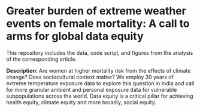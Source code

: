 # Greater burden of extreme weather events on female mortality: A call to arms for global data equity

This repository includes the data, code script, and figures from the analysis of the corresponding article.

**Description**:
Are women at higher mortality risk from the effects of climate change? Does sociocultural context matter?  We employ 30 years of extreme temperature exposure data to explore this question in India and call for more granular ambient and personal exposure data for vulnerable subpopulations across the world. Data equity is a critical pillar for achieving health equity, climate equity and more broadly, social equity.
